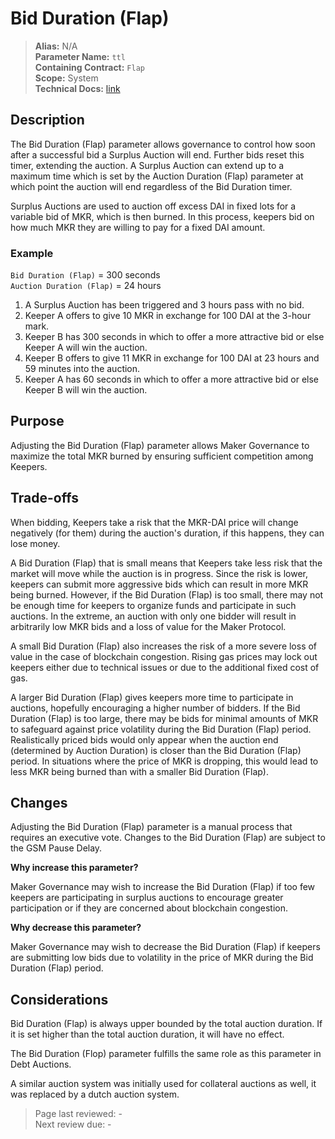 
# Bid Duration (Flap)

>**Alias:** N/A  
>**Parameter Name:** `ttl`  
>**Containing Contract:** `Flap`  
>**Scope:** System  
>**Technical Docs:** [link](https://docs.makerdao.com/smart-contract-modules/system-stabilizer-module/flap-detailed-documentation)  

## Description
The Bid Duration (Flap) parameter allows governance to control how soon after a successful bid a Surplus Auction will end. Further bids reset this timer, extending the auction. A Surplus Auction can extend up to a maximum time which is set by the Auction Duration (Flap) parameter at which point the auction will end regardless of the Bid Duration timer.

Surplus Auctions are used to auction off excess DAI in fixed lots for a variable bid of MKR, which is then burned. In this process, keepers bid on how much MKR they are willing to pay for a fixed DAI amount. 

### Example

`Bid Duration (Flap)` = 300 seconds  
`Auction Duration (Flap)` = 24 hours  

1. A Surplus Auction has been triggered and 3 hours pass with no bid.
2. Keeper A offers to give 10 MKR in exchange for 100 DAI at the 3-hour mark.
3. Keeper B has 300 seconds in which to offer a more attractive bid or else Keeper A will win the auction.
4. Keeper B offers to give 11 MKR in exchange for 100 DAI at 23 hours and 59 minutes into the auction.
5. Keeper A has 60 seconds in which to offer a more attractive bid or else Keeper B will win the auction.

## Purpose
Adjusting the Bid Duration (Flap) parameter allows Maker Governance to maximize the total MKR burned by ensuring sufficient competition among Keepers.

## Trade-offs
When bidding, Keepers take a risk that the MKR-DAI price will change negatively (for them) during the auction's duration, if this happens, they can lose money.

A Bid Duration (Flap) that is small means that Keepers take less risk that the market will move while the auction is in progress. Since the risk is lower,  keepers can submit more aggressive bids which can result in more MKR being burned. However, if the Bid Duration (Flap) is too small, there may not be enough time for keepers to organize funds and participate in such auctions. In the extreme, an auction with only one bidder will result in arbitrarily low MKR bids and a loss of value for the Maker Protocol.

A small Bid Duration (Flap) also increases the risk of a more severe loss of value in the case of blockchain congestion. Rising gas prices may lock out keepers either due to technical issues or due to the additional fixed cost of gas. 

A larger Bid Duration (Flap) gives keepers more time to participate in auctions, hopefully encouraging a higher number of bidders. If the Bid Duration (Flap) is too large, there may be bids for minimal amounts of MKR to safeguard against price volatility during the Bid Duration (Flap) period. Realistically priced bids would only appear when the auction end (determined by Auction Duration) is closer than the Bid Duration (Flap) period. In situations where the price of MKR is dropping, this would lead to less MKR being burned than with a smaller Bid Duration (Flap).


## Changes
Adjusting the Bid Duration (Flap) parameter is a manual process that requires an executive vote. Changes to the Bid Duration (Flap) are subject to the GSM Pause Delay.

**Why increase this parameter?**

Maker Governance may wish to increase the Bid Duration (Flap) if too few keepers are participating in surplus auctions to encourage greater participation or if they are concerned about blockchain congestion.

**Why decrease this parameter?**

Maker Governance may wish to decrease the Bid Duration (Flap) if keepers are submitting low bids due to volatility in the price of MKR during the Bid Duration (Flap) period.

## Considerations
Bid Duration (Flap) is always upper bounded by the total auction duration. If it is set higher than the total auction duration, it will have no effect. 

The Bid Duration (Flop) parameter fulfills the same role as this parameter in Debt Auctions.

A similar auction system was initially used for collateral auctions as well, it was replaced by a dutch auction system.

>Page last reviewed: -  
>Next review due: -  

